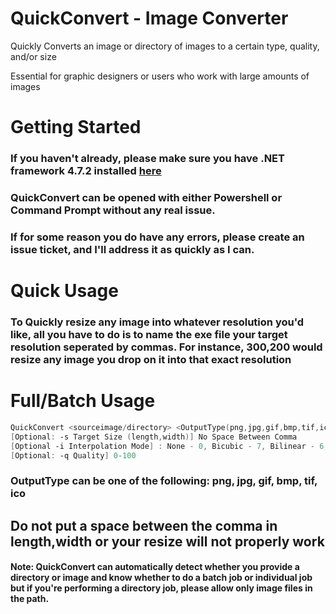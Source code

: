 # QuickConvert - Image Converter
Quickly Converts an image or directory of images to a certain type, quality, and/or size
 
Essential for graphic designers or users who work with large amounts of images

# Getting Started
### If you haven't already, please make sure you have .NET framework 4.7.2 installed <a href="https://dotnet.microsoft.com/download/thank-you/net472" target="_blank">here</a>

### QuickConvert can be opened with either Powershell or Command Prompt without any real issue. 
### If for some reason you do have any errors, please create an issue ticket, and I'll address it as quickly as I can.

# Quick Usage
### To Quickly resize any image into whatever resolution you'd like, all you have to do is to name the exe file your target resolution seperated by commas. For instance, 300,200 would resize any image you drop on it into that exact resolution


# Full/Batch Usage
```PowerShell
QuickConvert <sourceimage/directory> <OutputType(png,jpg,gif,bmp,tif,ico)> <OutputDirectory> 
[Optional: -s Target Size (length,width)] No Space Between Comma 
[Optional -i Interpolation Mode] : None - 0, Bicubic - 7, Bilinear - 6, Nearest Neighbor - 5 
[Optional: -q Quality] 0-100
```

### OutputType can be one of the following: png, jpg, gif, bmp, tif, ico
## Do not put a space between the comma in length,width or your resize will not properly work
#### Note: QuickConvert can automatically detect whether you provide a directory or image and know whether to do a batch job or individual job but if you're performing a directory job, please allow only image files in the path.
